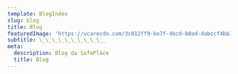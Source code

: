 ```yaml
---
template: BlogIndex
slug: blog
title: Blog
featuredImage: 'https://ucarecdn.com/3c012ff9-be7f-4bcd-b0ad-dabccf4bb350/'
subtitle: \_\_\_\_\_\_\_\_\_\__
meta:
  description: Blog da SafePlace
  title: Blog
---
```


